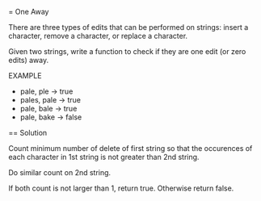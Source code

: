 = One Away

There are three types of edits that can be performed on strings:
insert a character, remove a character, or replace a character.

Given two strings, write a function to check if they are one edit
(or zero edits) away.

EXAMPLE
- pale, ple -> true
- pales, pale -> true
- pale, bale -> true
- pale, bake -> false

== Solution

Count minimum number of delete of first string so that the occurences
of each character in 1st string is not greater than 2nd string.

Do similar count on 2nd string.

If both count is not larger than 1, return true.
Otherwise return false.
